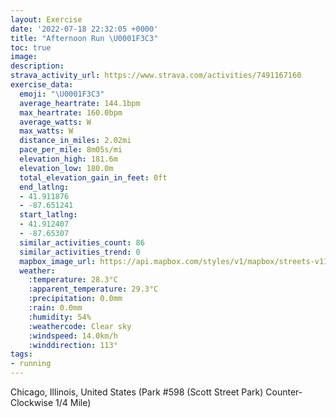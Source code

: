 ```yaml
---
layout: Exercise
date: '2022-07-18 22:32:05 +0000'
title: "Afternoon Run \U0001F3C3"
toc: true
image:
description:
strava_activity_url: https://www.strava.com/activities/7491167160
exercise_data:
  emoji: "\U0001F3C3"
  average_heartrate: 144.1bpm
  max_heartrate: 160.0bpm
  average_watts: W
  max_watts: W
  distance_in_miles: 2.02mi
  pace_per_mile: 8m05s/mi
  elevation_high: 181.6m
  elevation_low: 180.0m
  total_elevation_gain_in_feet: 0ft
  end_latlng:
  - 41.911876
  - -87.651241
  start_latlng:
  - 41.912407
  - -87.65307
  similar_activities_count: 86
  similar_activities_trend: 0
  mapbox_image_url: https://api.mapbox.com/styles/v1/mapbox/streets-v11/static/path-5+787af2-1.0(o_y~Ftv~uOr%40%40PCd%40BFAJODSCo%40GSJmA%40yBCi%40DeAAOO%5BCYPEVm%40bAyAh%40%7D%40AaAIa%40BQ%40a%40LKDM%3FuB%60%40UCu%40Eu%40BKA_B%3F%7B%40ES%40q%40CiA%40y%40CYCcCBi%40Ce%40Bw%40EO%40%5DJe%40LGNMx%40SJ%40PADFHr%40DpETd%40LLRAFCPBl%40%3FZONQNa%40Ak%40%40YCOCsAGUUYKEq%40CO%3Fg%40F%5BZGPAd%40Fr%40GXDnAR%60%40NHHJLED%40%5CAPCZK%5CWLi%40AmCAWEMMQ%5BOi%40%3Fm%40Ea%40LELIt%40B%5CEPDXAh%40DRCVFV%5E%60%40bA%40j%40QNMLe%40BuAEsAGWU_%40_%40EmAHIBMRGHIPAPBl%40Ct%40FbAJb%40%5CVL%3Fv%40Kl%40YJMDU%40QCWHg%40GwAEWEKYSOEq%40GgA%40e%40UO%3FOEMFONAJULYTAx%40Bf%40Ch%40Ft%40GVIDAHCz%40JbACFLZ%3Fj%40ANBnA%3FlBDvAAZD%7C%40FTk%40rA%40rBEPI%5CSNKXM~%40%3FPMLAVEHULGXYHc%40tB%3Fj%40),pin-s-s+e5b22e(-87.65307,41.9124),pin-s-f+89ae00(-87.65125000000002,41.91187000000002)/auto/800x800?access_token=pk.eyJ1Ijoiam9zaGJlY2ttYW4iLCJhIjoiY205eWR2aDd1MWZ6djJrbXc4a3M0bWZleiJ9.XiG9OWkNcZk2QzjJbxLB4A
  weather:
    :temperature: 28.3°C
    :apparent_temperature: 29.3°C
    :precipitation: 0.0mm
    :rain: 0.0mm
    :humidity: 54%
    :weathercode: Clear sky
    :windspeed: 14.0km/h
    :winddirection: 113°
tags:
- running
---
```

Chicago, Illinois, United States (Park #598 (Scott Street Park) Counter-Clockwise 1/4 Mile)
